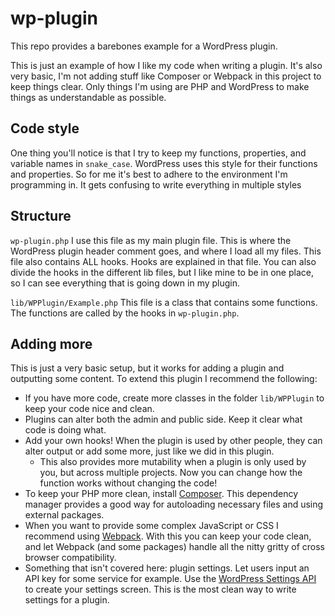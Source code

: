 # wp-plugin
This repo provides a barebones example for a WordPress plugin.

This is just an example of how I like my code when writing a plugin.
It's also very basic, I'm not adding stuff like Composer or Webpack in this project to keep things clear.
Only things I'm using are PHP and WordPress to make things as understandable as possible.

## Code style
One thing you'll notice is that I try to keep my functions, properties, and variable names in ```snake_case```.
WordPress uses this style for their functions and properties. So for me it's best to adhere to the environment I'm programming in.
It gets confusing to write everything in multiple styles

## Structure
```wp-plugin.php```
I use this file as my main plugin file. This is where the WordPress plugin header comment goes, and where I load all my files.
This file also contains ALL hooks. Hooks are explained in that file. You can also divide the hooks in the different lib files, but I like mine to be in one place, so I can see everything that is going down in my plugin.

```lib/WPPlugin/Example.php```
This file is a class that contains some functions. The functions are called by the hooks in ```wp-plugin.php```.

## Adding more
This is just a very basic setup, but it works for adding a plugin and outputting some content.
To extend this plugin I recommend the following:
- If you have more code, create more classes in the folder ```lib/WPPlugin``` to keep your code nice and clean.
- Plugins can alter both the admin and public side. Keep it clear what code is doing what.
- Add your own hooks! When the plugin is used by other people, they can alter output or add some more, just like we did in this plugin.
  - This also provides more mutability when a plugin is only used by you, but across multiple projects. Now you can change how the function works without changing the code!
- To keep your PHP more clean, install [Composer](https://getcomposer.org/). This dependency manager provides a good way for autoloading necessary files and using external packages.
- When you want to provide some complex JavaScript or CSS I recommend using [Webpack](https://webpack.js.org/). With this you can keep your code clean, and let Webpack (and some packages) handle all the nitty gritty of cross browser compatibility.
- Something that isn't covered here: plugin settings. Let users input an API key for some service for example. Use the [WordPress Settings API](https://developer.wordpress.org/plugins/settings/settings-api/) to create your settings screen. This is the most clean way to write settings for a plugin.